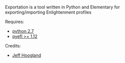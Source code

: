 Exportation is a tool written in Python and Elementary for exporting/importing Enlightenment profiles

Requires:
- [python 2.7](https://www.python.org/)
- [pyefl >= 1.12](http://git.enlightenment.org/bindings/python/python-efl.git/)

Credits: 
- [Jeff Hoogland](http://www.jeffhoogland.com/)


